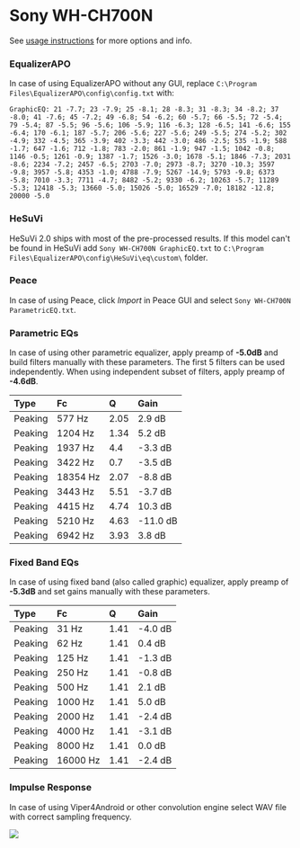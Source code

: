 # Sony WH-CH700N
See [usage instructions](https://github.com/jaakkopasanen/AutoEq#usage) for more options and info.

### EqualizerAPO
In case of using EqualizerAPO without any GUI, replace `C:\Program Files\EqualizerAPO\config\config.txt`
with:
```
GraphicEQ: 21 -7.7; 23 -7.9; 25 -8.1; 28 -8.3; 31 -8.3; 34 -8.2; 37 -8.0; 41 -7.6; 45 -7.2; 49 -6.8; 54 -6.2; 60 -5.7; 66 -5.5; 72 -5.4; 79 -5.4; 87 -5.5; 96 -5.6; 106 -5.9; 116 -6.3; 128 -6.5; 141 -6.6; 155 -6.4; 170 -6.1; 187 -5.7; 206 -5.6; 227 -5.6; 249 -5.5; 274 -5.2; 302 -4.9; 332 -4.5; 365 -3.9; 402 -3.3; 442 -3.0; 486 -2.5; 535 -1.9; 588 -1.7; 647 -1.6; 712 -1.8; 783 -2.0; 861 -1.9; 947 -1.5; 1042 -0.8; 1146 -0.5; 1261 -0.9; 1387 -1.7; 1526 -3.0; 1678 -5.1; 1846 -7.3; 2031 -8.6; 2234 -7.2; 2457 -6.5; 2703 -7.0; 2973 -8.7; 3270 -10.3; 3597 -9.8; 3957 -5.8; 4353 -1.0; 4788 -7.9; 5267 -14.9; 5793 -9.8; 6373 -5.8; 7010 -3.3; 7711 -4.7; 8482 -5.2; 9330 -6.2; 10263 -5.7; 11289 -5.3; 12418 -5.3; 13660 -5.0; 15026 -5.0; 16529 -7.0; 18182 -12.8; 20000 -5.0
```

### HeSuVi
HeSuVi 2.0 ships with most of the pre-processed results. If this model can't be found in HeSuVi add
`Sony WH-CH700N GraphicEQ.txt` to `C:\Program Files\EqualizerAPO\config\HeSuVi\eq\custom\` folder.

### Peace
In case of using Peace, click *Import* in Peace GUI and select `Sony WH-CH700N ParametricEQ.txt`.

### Parametric EQs
In case of using other parametric equalizer, apply preamp of **-5.0dB** and build filters manually
with these parameters. The first 5 filters can be used independently.
When using independent subset of filters, apply preamp of **-4.6dB**.

| Type    | Fc       |    Q | Gain     |
|:--------|:---------|:-----|:---------|
| Peaking | 577 Hz   | 2.05 | 2.9 dB   |
| Peaking | 1204 Hz  | 1.34 | 5.2 dB   |
| Peaking | 1937 Hz  | 4.4  | -3.3 dB  |
| Peaking | 3422 Hz  | 0.7  | -3.5 dB  |
| Peaking | 18354 Hz | 2.07 | -8.8 dB  |
| Peaking | 3443 Hz  | 5.51 | -3.7 dB  |
| Peaking | 4415 Hz  | 4.74 | 10.3 dB  |
| Peaking | 5210 Hz  | 4.63 | -11.0 dB |
| Peaking | 6942 Hz  | 3.93 | 3.8 dB   |

### Fixed Band EQs
In case of using fixed band (also called graphic) equalizer, apply preamp of **-5.3dB** and set
gains manually with these parameters.

| Type    | Fc       |    Q | Gain    |
|:--------|:---------|:-----|:--------|
| Peaking | 31 Hz    | 1.41 | -4.0 dB |
| Peaking | 62 Hz    | 1.41 | 0.4 dB  |
| Peaking | 125 Hz   | 1.41 | -1.3 dB |
| Peaking | 250 Hz   | 1.41 | -0.8 dB |
| Peaking | 500 Hz   | 1.41 | 2.1 dB  |
| Peaking | 1000 Hz  | 1.41 | 5.0 dB  |
| Peaking | 2000 Hz  | 1.41 | -2.4 dB |
| Peaking | 4000 Hz  | 1.41 | -3.1 dB |
| Peaking | 8000 Hz  | 1.41 | 0.0 dB  |
| Peaking | 16000 Hz | 1.41 | -2.4 dB |

### Impulse Response
In case of using Viper4Android or other convolution engine select WAV file with correct sampling frequency.

![](https://raw.githubusercontent.com/jaakkopasanen/AutoEq/master/results/rtings/avg/Sony%20WH-CH700N/Sony%20WH-CH700N.png)